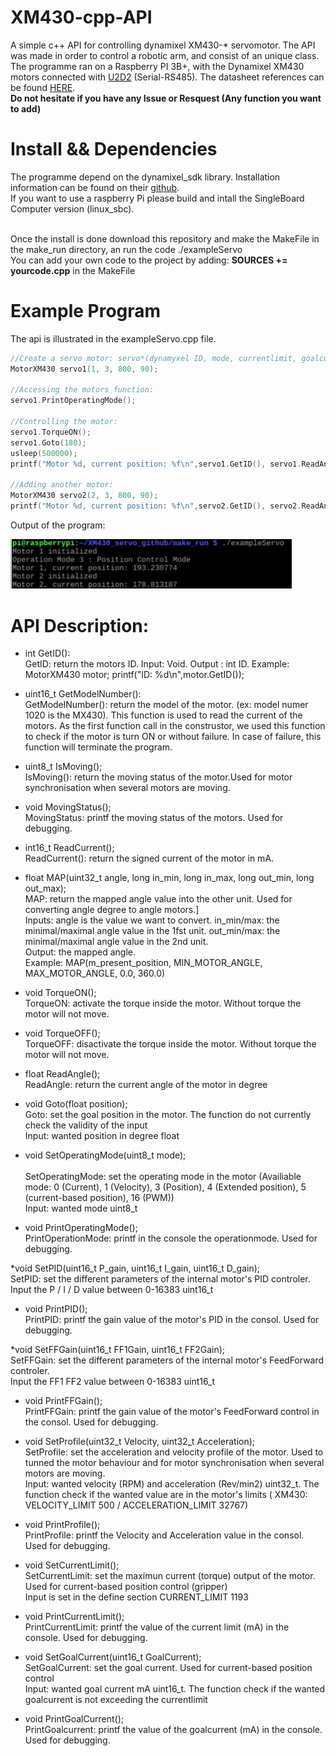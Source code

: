 # XM430-cpp-API
A simple c++ API for controlling dynamixel XM430-* servomotor.
The API was made in order to control a robotic arm, and consist of an unique class. The programme ran on a Raspberry PI 3B+, with the Dynamixel XM430 motors connected with [U2D2](http://www.robotis.us/u2d2/) (Serial-RS485).
The datasheet references can be found [HERE](http://support.robotis.com/en/product/actuator/dynamixel_x/xm_series/xm430-w350.htm#bookmark5). 
<br /> **Do not hesitate if you have any Issue or Resquest (Any function you want to add)**

# Install && Dependencies
The programme depend on the dynamixel_sdk library. Installation information can be found on their [github](https://github.com/ROBOTIS-GIT/DynamixelSDK). 
<br />If you want to use a raspberry Pi please build and intall the SingleBoard Computer version (linux_sbc). 

<br />Once the install is done download this repository and make the MakeFile in the make_run directory, an run the code ./exampleServo
<br />You can add your own code to the project by adding: __SOURCES += yourcode.cpp__ in the MakeFile


# Example Program
The api is illustrated in the exampleServo.cpp file.

```c
//Create a servo motor: servo*(dynamyxel ID, mode, currentlimit, goalcurrent)
MotorXM430 servo1(1, 3, 800, 90);
	
//Accessing the motors function:
servo1.PrintOperatingMode();
	
//Controlling the motor:
servo1.TorqueON();
servo1.Goto(180);
usleep(500000);
printf("Motor %d, current position: %f\n",servo1.GetID(), servo1.ReadAngle());
	
//Adding another motor:
MotorXM430 servo2(2, 3, 800, 90);
printf("Motor %d, current position: %f\n",servo2.GetID(), servo2.ReadAngle());
```

Output of the program:

<img src="/images/ExampleRUN.PNG" width="450">

# API Description:
* int GetID():
<br />GetID: return the motors ID. Input: Void. Output : int ID. Example: MotorXM430 motor; printf("ID: %d\n",motor.GetID());

* uint16_t GetModelNumber():
<br />GetModelNumber(): return the model of the motor. (ex: model numer 1020 is the MX430). This function is used to read the current of the motors. As the first function call in the construstor, we used this function to check if the motor is turn ON or without failure. In case of failure, this function will terminate the program.

* uint8_t IsMoving();
<br />IsMoving(): return the moving status of the motor.Used for motor synchronisation when several motors are moving.

* void MovingStatus();
<br />MovingStatus: printf the moving status of the motors. Used for debugging.

* int16_t ReadCurrent();
<br />ReadCurrent(): return the signed current of the motor in mA. 

* float MAP(uint32_t angle, long in_min, long in_max, long out_min, long out_max);
<br />MAP: return the mapped angle value into the other unit. Used for converting angle degree to angle motors.]
<br />Inputs: angle is the value we want to convert. in_min/max: the minimal/maximal angle value in the 1fst unit. out_min/max: the minimal/maximal angle value in the 2nd unit.
<br />Output: the mapped angle.
<br />Example: MAP(m_present_position, MIN_MOTOR_ANGLE, MAX_MOTOR_ANGLE, 0.0, 360.0)
	
* void TorqueON();
<br />TorqueON: activate the torque inside the motor. Without torque the motor will not move.

* void TorqueOFF();
<br />TorqueOFF: disactivate the torque inside the motor. Without torque the motor will not move.

* float ReadAngle(); 
<br />ReadAngle: return the current angle of the motor in degree

* void Goto(float position);
<br />Goto: set the goal position in the motor. The function do not currently check the validity of the input
<br />Input: wanted position in degree float

* void SetOperatingMode(uint8_t mode);	
<br />SetOperatingMode: set the operating mode in the motor (Availiable mode: 0 (Current), 1 (Velocity), 3 (Position), 4 (Extended position), 5 (current-based position), 16 (PWM))
<br />Input: wanted mode uint8_t

* void PrintOperatingMode();
<br />PrintOperationMode: printf in the console the operationmode. Used for debugging.

*void SetPID(uint16_t P_gain, uint16_t I_gain, uint16_t D_gain);
<br />SetPID: set the different parameters of the internal motor's PID controler.
<br />Input the P / I / D value between 0-16383 uint16_t

* void PrintPID();
<br />PrintPID: printf the gain value of the motor's PID in the consol. Used for debugging.

*void SetFFGain(uint16_t FF1Gain, uint16_t FF2Gain);
<br />SetFFGain: set the different parameters of the internal motor's FeedForward controler.
<br />Input the FF1 FF2 value between 0-16383 uint16_t

* void PrintFFGain();
<br />PrintFFGain: printf the gain value of the motor's FeedForward control in the consol. Used for debugging.
	
* void SetProfile(uint32_t Velocity, uint32_t Acceleration);
<br />SetProfile: set the acceleration and velocity profile of the motor. Used to tunned the motor behaviour and for motor synchronisation when several motors are moving.
<br />Input: wanted velocity (RPM) and acceleration (Rev/min2) uint32_t. The function check if the wanted value are in the motor's limits ( XM430: VELOCITY_LIMIT 500 / ACCELERATION_LIMIT 32767)

* void PrintProfile();
<br />PrintProfile: printf the Velocity and Acceleration value in the consol. Used for debugging.

* void SetCurrentLimit();
<br />SetCurrentLimit: set the maximun current (torque) output of the motor. Used for current-based position control (gripper)
<br />Input is set in the define section CURRENT_LIMIT 1193

* void PrintCurrentLimit();
<br />PrintCurrentLimit: printf the value of the current limit (mA) in the console. Used for debugging.
	
* void SetGoalCurrent(uint16_t GoalCurrent);
<br />SetGoalCurrent: set the goal current. Used for current-based position control
<br />Input: wanted goal current mA uint16_t. The function check if the wanted goalcurrent is not exceeding the currentlimit

* void PrintGoalCurrent();
<br />PrintGoalcurrent: printf the value of the goalcurrent (mA) in the console. Used for debugging.
